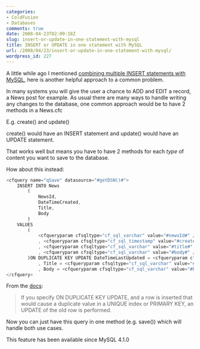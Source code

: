 ```yaml
---
categories:
- ColdFusion
- Databases
comments: true
date: 2008-04-23T02:09:18Z
slug: insert-or-update-in-one-statement-with-mysql
title: INSERT or UPDATE in one statement with MySQL
url: /2008/04/23/insert-or-update-in-one-statement-with-mysql/
wordpress_id: 227
---
```


A little while ago I mentioned [combining multiple INSERT statements with MySQL](http://www.chapter31.com/2008/04/03/combining-multiple-insert-statements-with-mysql/), here is another helpful approach to a common problem.

In many systems you will give the user a chance to ADD and EDIT a record, a News post for example. As usual there are many ways to handle writing any changes to the database, one common approach would be to have 2 methods in a News.cfc

E.g. create() and update()

create() would have an INSERT statement and update() would have an UPDATE statement.

That works well but means you have to have 2 methods for each _type_ of content you want to save to the database.

How about this instead:

``` javascript
<cfquery name="qSave" datasource="#getDSN()#">
	INSERT INTO	News
		(
			NewsId,
			DateTimeCreated,
			Title,
			Body
		)
	VALUES
		(
			<cfqueryparam cfsqltype="cf_sql_varchar" value="#newsId#" />
			, <cfqueryparam cfsqltype="cf_sql_timestamp" value="#createODBCDateTime(now())#" />
			, <cfqueryparam cfsqltype="cf_sql_varchar" value="#title#" />
			, <cfqueryparam cfsqltype="cf_sql_varchar" value="#body#" />
		)ON DUPLICATE KEY UPDATE DateTimeLastUpdated = <cfqueryparam cfsqltype="cf_sql_timestamp" value="#createODBCDateTime(now())#" />
			, Title = <cfqueryparam cfsqltype="cf_sql_varchar" value="#title#" />
			, Body = <cfqueryparam cfsqltype="cf_sql_varchar" value="#body#" />
</cfquery>
```

From the [docs](http://dev.mysql.com/doc/refman/5.0/en/insert-on-duplicate.html):



> If you specify ON DUPLICATE KEY UPDATE, and a row is inserted that would cause a duplicate value in a UNIQUE index or PRIMARY KEY, an UPDATE of the old row is performed.



Now you can just have this query in one method (e.g. save()) which will handle both use cases.

This feature has been available since MySQL 4.1.0




